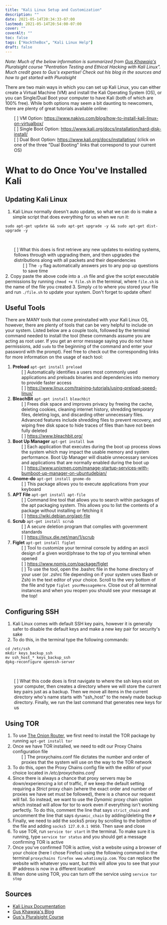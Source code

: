 ```yaml
---
title: "Kali Linux Setup and Customization"
description: ""
date: 2021-05-14T20:34:33-07:00
lastmod: 2021-05-14T20:54:00-07:00
cover: ""
coverAlt: ""
toc: false
tags: ["HacktheBox", "Kali Linux Help"]
draft: false
---
```

<style>
	main {
    margin: 90px auto;
    padding: 0 15px;
    max-width: 70%;
	}
</style>

*Note: Much of the below information is summarized from [Gus Khawaja's](https://ethicalhackingblog.com/about/) Pluralsight course "Pentration Testing and Ethical Hacking with Kali Linux". Much credit goes to Gus's expertise! Check out his blog in the sources and how to get started with Pluralsight*

There are two main ways in which you can set up Kali Linux, you can either create a Virtual Machine (VM) and install the Kali Operating System (OS), or you can Single/Dual Boot your computer to have Kali (both of which are 100% free). While both options may seem a bit daunting to newcomers, there are plenty of great tutorials available online:
<br><div style="padding-left: 2em;">[ ] VM Option: https://www.nakivo.com/blog/how-to-install-kali-linux-on-virtualbox/
<br>[ ] Single Boot Option: https://www.kali.org/docs/installation/hard-disk-install/
<br>[ ] Dual Boot Option: https://www.kali.org/docs/installation/ (click on one of the three "Dual Booting" links that correspond to your current OS)</div>

# What to do Once You've Installed Kali
## Updating Kali Linux
1. Kali Linux normally doesn't auto update, so what we can do is make a simple script that does everything for us when we run it:
```
sudo apt-get update && sudo apt-get upgrade -y && sudo apt-get dist-upgrade -y
```
<br><div style="padding-left: 2em;">[ ] What this does is first retrieve any new updates to existing systems, follows through with upgrading them, and then upgrades the distributions along with all packets and their dependencies
    <br><div style="padding-left: 2em;">[ ] The `-y` flag automatically answers *yes* to any pop up questions to save time</div></div>
2. Copy paste the above code into a `.sh` file and give the script executable permissions by running `chmod +x file.sh` in the terminal, where `file.sh` is the name of the file you created
3. Simply `cd` to where you stored your file and run `./file.sh` to update your system. Don't forget to update often!

## Useful Tools
There are MANY tools that come preinstalled with your Kali Linux OS, however, there are plenty of tools that can be very helpful to include on your system. Listed below are a couple tools, followed by the terminal command needed to install the tool (these commands assume you are acting as root user. If you get an error message saying you do not have permissions, add `sudo` to the beginning of the command and enter your password with the prompt). Feel free to check out the corresponding links for more information on the usage of each tool:
1. **Preload** `apt-get install preload`
    <br><div style="padding-left: 2em;">[ ] Automatically identifies a users most commonly used applications and preloads binaries and dependencies into memory to provide faster access
    <br>[ ] https://www.linux.com/training-tutorials/using-preload-speed-linux/</div>
2. **BleachBit** `apt-get install bleachbit`
    <br><div style="padding-left: 2em;">[ ] Frees disk space and improves privacy by freeing the cache, deleting cookies, cleaning internet history, shredding temporary files, deleting logs, and discarding other unnecessary files. Advanced features include shredding files to prevent recovery, and wiping free disk space to hide traces of files than have not been fully deleted
    <br>[ ] https://www.bleachbit.org/</div>
3. **Boot Up Manager** `apt-get install bum`
    <br><div style="padding-left: 2em;">[ ] Each application that executes during the boot up process slows the system which may impact the usable memory and system performance. Boot Up Manager will disable unnecessary services and applications that are normally enabled during the boot up
    <br>[ ] https://www.unixmen.com/manage-startup-services-with-bumboot-up-manager-on-ubuntudebian/</div>
4. **Gnome-do** `apt-get install gnome-do`
    <br><div style="padding-left: 2em;">[ ] This package allows you to execute applications from your keyboard</div>
5. **APT File** `apt-get install apt-file`
    <br><div style="padding-left: 2em;">[ ] Command line tool that allows you to search within packages of the apt packaging system. This allows you to list the contents of a package without installing or fetching it
    <br>[ ] https://wiki.debian.org/apt-file</div>
6. **Scrub** `apt-get install scrub`
    <br><div style="padding-left: 2em;">[ ] A secure deletion program that complies with government standards
    <br>[ ] https://linux.die.net/man/1/scrub</div>
7. **Figlet** `apt-get install figlet`
    <br><div style="padding-left: 2em;">[ ] Tool to customize your terminal console by adding an ascii design of a given word/phrase to the top of you terminal when opened
    <br>[ ] https://www.npmjs.com/package/figlet
    <br>[ ] To use the tool, open the .bashrc file in the home directory of your user (or .zshrc file depending on if your system uses Bash or Zsh) in the text editor of your choice. Scroll to the very bottom of the file and type `figlet yourMessageHere`. Close out of all terminal instances and when you reopen you should see your message at the top!</div>

## Configuring SSH
1. Kali Linux comes with default SSH key pairs, however it is generally safer to disable the default keys and make a new key pair for security's sake
2. To do this, in the terminal type the following commands:
```
cd /etc/ssh
mkdir keys_backup_ssh
mv ssh_host_* keys_backup_ssh
dpkg-reconfigure openssh-server
```
<br><div style="padding-left: 2em;">[ ] What this code does is first navigate to where the ssh keys exist on your computer, then creates a directory where we will store the current key pairs just as a backup. Then we move all items in the current directory who's name starts with "ssh_host" to the newly made backup directory. Finally, we run the last command that generates new keys for us</div>

## Using TOR
1. To use [The Onion Router](https://www.torproject.org/), we first need to install the TOR package by running `apt-get install tor`
2. Once we have TOR installed, we need to edit our Proxy Chains configuration file
    <br><div style="padding-left: 2em;">[ ] The proxychains.conf file dictates the number and order of proxies that the system will use on the way to the TOR network</div>
3. To do this, open the Proxy Chains config file with the editor of your choice located in */etc/proxychains.conf*
4. Since there is always a chance that proxy servers may be down/experiencing a lot of traffic, if we keep the default setting requiring a *Strict* proxy chain (where the exact order and number of proxies we have set must be followed), there is a chance our request will fail. So instead, we want to use the *Dynamic* proxy chain option which instead will allow for tor to work even if everything isn't working perfectly. To do this, comment the line that says `strict_chain` and uncomment the line that says `dynamic_chain` by adding/deleting the `#`
5. Finally, we need to add the socks5 proxy by scrolling to the bottom of the file and adding `socks5 127.0.0.1 9050`. Then save and close
6. To use TOR, run `service tor start` in the terminal. To make sure it is running, type `service tor status` and you should get a message confirming TOR is active
7. Once you've confirmed TOR is active, visit a website using a browser of your choice (here I chose Firefox) using the following command in the terminal `proxychains firefox www.whatismyip.com`. You can replace the website with whatever you want, but this will allow you to see that your IP address is now in a different location!
8. When done using TOR, you can turn off the service using `service tor stop`

## Sources
* [Kali Linux Documentation](https://www.kali.org/docs/)
* [Gus Khawaja's Blog](https://ethicalhackingblog.com/)
* [Gus's Pluralsight Course](https://www.pluralsight.com/courses/kali-linux-penetration-testing-ethical-hacking)